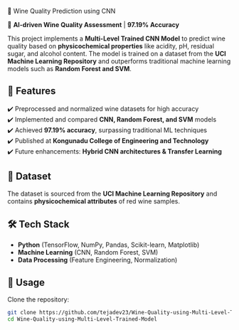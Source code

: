 🍷 Wine Quality Prediction using CNN  

🔬 **AI-driven Wine Quality Assessment** | **97.19% Accuracy**  

This project implements a **Multi-Level Trained CNN Model** to predict wine quality based on **physicochemical properties** like acidity, pH, residual sugar, and alcohol content. The model is trained on a dataset from the **UCI Machine Learning Repository** and outperforms traditional machine learning models such as **Random Forest and SVM**.  

## 🚀 Features  
✔️ Preprocessed and normalized wine datasets for high accuracy  
✔️ Implemented and compared **CNN, Random Forest, and SVM** models  
✔️ Achieved **97.19% accuracy**, surpassing traditional ML techniques  
✔️ Published at **Kongunadu College of Engineering and Technology**  
✔️ Future enhancements: **Hybrid CNN architectures & Transfer Learning**  

## 📂 Dataset  
The dataset is sourced from the **UCI Machine Learning Repository** and contains **physicochemical attributes** of red wine samples.  

## 🛠️ Tech Stack  
- **Python** (TensorFlow, NumPy, Pandas, Scikit-learn, Matplotlib)  
- **Machine Learning** (CNN, Random Forest, SVM)  
- **Data Processing** (Feature Engineering, Normalization)  

## 📜 Usage  
Clone the repository:  
```sh
git clone https://github.com/tejadev23/Wine-Quality-using-Multi-Level-Trained-Model.git
cd Wine-Quality-using-Multi-Level-Trained-Model

